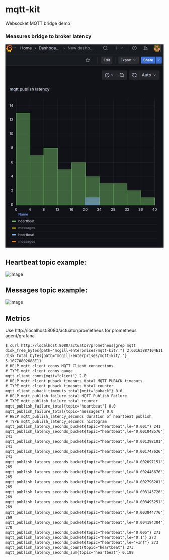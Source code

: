 # mqtt-kit
Websocket MQTT bridge demo

### Measures bridge to broker latency
<img width="856" alt="image" src="src/main/resources/static/images/publish_latency_graph.png" />

## Heartbeat topic example:

<img width="854" alt="image" src="https://github.com/user-attachments/assets/38ee7a0b-e181-4919-a535-238b6774f0c9" />

## Messages topic example:

<img width="872" alt="image" src="https://github.com/user-attachments/assets/f54525a3-6aa2-4e6d-acd3-b3f59e3a7d86" />

## Metrics

Use http://localhost:8080/actuator/prometheus for prometheus agent/grafana 
```
$ curl http://localhost:8080/actuator/prometheus|grep mqtt
disk_free_bytes{path="mcgill-enterprises/mqtt-kit/."} 2.60163887104E11
disk_total_bytes{path="mcgill-enterprises/mqtt-kit/."} 5.10770802688E11
# HELP mqtt_client_conns MQTT Client connections
# TYPE mqtt_client_conns gauge
mqtt_client_conns{mqtt="client"} 2.0
# HELP mqtt_client_puback_timeouts_total MQTT PUBACK timeouts
# TYPE mqtt_client_puback_timeouts_total counter
mqtt_client_puback_timeouts_total{mqtt="puback"} 0.0
# HELP mqtt_publish_failure_total MQTT Publish Failure
# TYPE mqtt_publish_failure_total counter
mqtt_publish_failure_total{topic="heartbeat"} 0.0
mqtt_publish_failure_total{topic="messages"} 0.0
# HELP mqtt_publish_latency_seconds duration of heartbeat publish
# TYPE mqtt_publish_latency_seconds histogram
mqtt_publish_latency_seconds_bucket{topic="heartbeat",le="0.001"} 241
mqtt_publish_latency_seconds_bucket{topic="heartbeat",le="0.001048576"} 241
mqtt_publish_latency_seconds_bucket{topic="heartbeat",le="0.001398101"} 241
mqtt_publish_latency_seconds_bucket{topic="heartbeat",le="0.001747626"} 241
mqtt_publish_latency_seconds_bucket{topic="heartbeat",le="0.002097151"} 265
mqtt_publish_latency_seconds_bucket{topic="heartbeat",le="0.002446676"} 265
mqtt_publish_latency_seconds_bucket{topic="heartbeat",le="0.002796201"} 265
mqtt_publish_latency_seconds_bucket{topic="heartbeat",le="0.003145726"} 269
mqtt_publish_latency_seconds_bucket{topic="heartbeat",le="0.003495251"} 269
mqtt_publish_latency_seconds_bucket{topic="heartbeat",le="0.003844776"} 269
mqtt_publish_latency_seconds_bucket{topic="heartbeat",le="0.004194304"} 270
mqtt_publish_latency_seconds_bucket{topic="heartbeat",le="0.005"} 271
mqtt_publish_latency_seconds_bucket{topic="heartbeat",le="0.1"} 273
mqtt_publish_latency_seconds_bucket{topic="heartbeat",le="+Inf"} 273
mqtt_publish_latency_seconds_count{topic="heartbeat"} 273
mqtt_publish_latency_seconds_sum{topic="heartbeat"} 0.189
```

